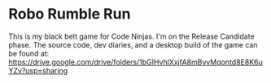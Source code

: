 # Robo Rumble Run
This is my black belt game for Code Ninjas. I'm on the Release Candidate phase.
The source code, dev diaries, and a desktop build of the game can be found at: https://drive.google.com/drive/folders/1bGIHvhlXxjfA8mByvMqontd8E8K6uYZv?usp=sharing

